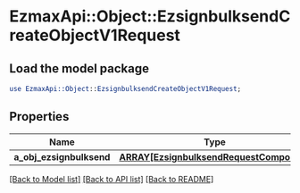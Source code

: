 # EzmaxApi::Object::EzsignbulksendCreateObjectV1Request

## Load the model package
```perl
use EzmaxApi::Object::EzsignbulksendCreateObjectV1Request;
```

## Properties
Name | Type | Description | Notes
------------ | ------------- | ------------- | -------------
**a_obj_ezsignbulksend** | [**ARRAY[EzsignbulksendRequestCompound]**](EzsignbulksendRequestCompound.md) |  | 

[[Back to Model list]](../README.md#documentation-for-models) [[Back to API list]](../README.md#documentation-for-api-endpoints) [[Back to README]](../README.md)



